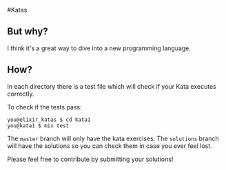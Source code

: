#Katas

## But why?
I think it's a great way to dive into a new programming language.

## How?
In each directory there is a test file which will check if your Kata executes correctly.

To check if the tests pass:
```
you@elixir_katas $ cd kata1
you@kata1 $ mix test
```

The `master` branch will only have the kata exercises.
The `solutions` branch will have the solutions so you can check them in case you ever feel lost.

Please feel free to contribute by submitting your solutions!